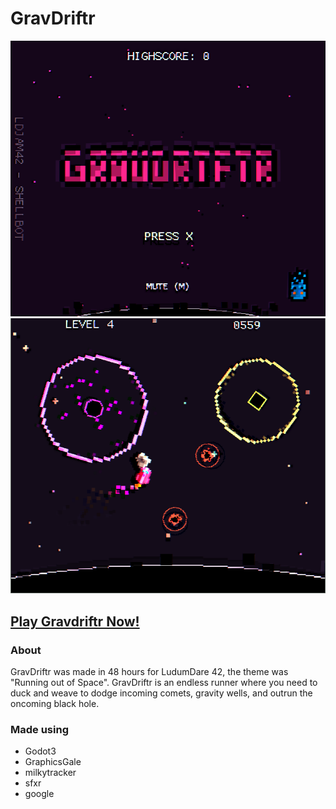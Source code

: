 # GravDriftr

![title preview](title.png)
![ingame preview](ingame.png)

## [Play Gravdriftr Now!](http://twitter.com/_shellbot_)

### About
GravDriftr was made in 48 hours for LudumDare 42, the theme was "Running out of Space". GravDriftr is an endless runner where you need to duck and weave to dodge incoming comets, gravity wells, and outrun the oncoming black hole.

### Made using
 - Godot3
 - GraphicsGale
 - milkytracker
 - sfxr
 - google
